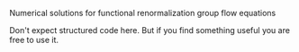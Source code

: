 Numerical solutions for functional renormalization group flow equations

Don't expect structured code here. But if you find something useful you are free to use it.
